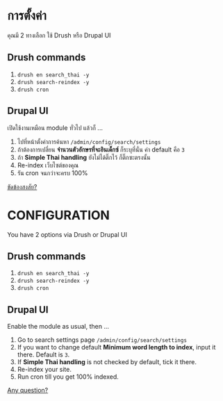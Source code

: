 การตั้งค่า
==========
คุณมี 2 ทางเลือก ใช้ Drush หรือ Drupal UI

Drush commands
------------------
1. `drush en search_thai -y`
2. `drush search-reindex -y`
3. `drush cron`

Drupal UI
-------------
เปิดใช้งานเหมือน module ทั่วไป แล้วก็ ...

1. ไปที่หน้าตั้งค่าการค้นหา `/admin/config/search/settings`
2. ถ้าต้องการเปลี่ยน __จำนวนตัวอักษรที่จะอินเด็กซ์__ ก็ระบุที่นั่น ค่า default คือ `3`
3. ถ้า __Simple Thai handling__ ยังไม่ได้ติ๊กไว้ ก็ติ๊กซะตรงนั้น
4. Re-index เว็บไซต์ของคุณ
5. รัน cron จนกว่าจะครบ 100%

[ขัดข้องสงสัย?](http://webzer.net/contact)


CONFIGURATION
=============
You have 2 options via Drush or Drupal UI

Drush commands
------------------
1. `drush en search_thai -y`
2. `drush search-reindex -y`
3. `drush cron`

Drupal UI
-------------
Enable the module as usual, then ...

1. Go to search settings page `/admin/config/search/settings`
2. If you want to change default __Minimum word length to index__, input it there. Default is `3`.
3. If __Simple Thai handling__ is not checked by default, tick it there.
4. Re-index your site.
5. Run cron till you get 100% indexed.

[Any question?](http://webzer.net/contact)
